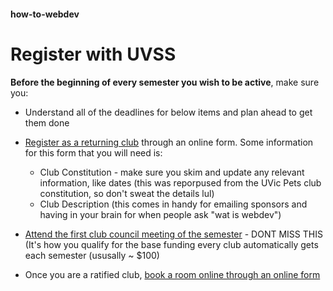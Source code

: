 #### how-to-webdev

# Register with UVSS

**Before the beginning of every semester you wish to be active**, make sure you:
- Understand all of the deadlines for below items and plan ahead to get them done

- [Register as a returning club](https://uvss.ca/student-groups/clubs/registration-resources/returning-club/) through an online form. Some information for this form that you will need is:
    * Club Constitution - make sure you skim and update any relevant information, like dates (this was reporpused from the UVic Pets club constitution, so don't sweat the details lul)
    * Club Description (this comes in handy for emailing sponsors and having in your brain for when people ask "wat is webdev")
- [Attend the first club council meeting of the semester](https://uvss.ca/student-groups/clubs/) - DONT MISS THIS (It's how you qualify for the base funding every club automatically gets each semester (ususally ~ $100)
- Once you are a ratified club, [book a room online through an online form](http://www.uvic.ca/registrar/students/services/index.php)

